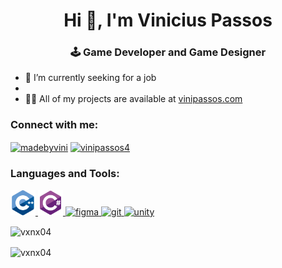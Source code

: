 <h1 align="center">Hi 👋, I'm Vinicius Passos</h1>
<h3 align="center">🕹️ Game Developer and Game Designer</h3>

- 🔭 I’m currently seeking for a job
- 
- 👨‍💻 All of my projects are available at [vinipassos.com](vinipassos.com)

<h3 align="left">Connect with me:</h3>
<p align="left">
<a href="https://twitter.com/vinithegamedev" target="blank"><img align="center" src="https://raw.githubusercontent.com/rahuldkjain/github-profile-readme-generator/master/src/images/icons/Social/twitter.svg" alt="madebyvini" height="30" width="40" /></a>
<a href="https://linkedin.com/in/vinipassos4" target="blank"><img align="center" src="https://raw.githubusercontent.com/rahuldkjain/github-profile-readme-generator/master/src/images/icons/Social/linked-in-alt.svg" alt="vinipassos4" height="30" width="40" /></a>
</p>

<h3 align="left">Languages and Tools:</h3>
<p align="left"> <a href="https://www.w3schools.com/cpp/" target="_blank" rel="noreferrer"> <img src="https://raw.githubusercontent.com/devicons/devicon/master/icons/cplusplus/cplusplus-original.svg" alt="cplusplus" width="40" height="40"/> </a> <a href="https://www.w3schools.com/cs/" target="_blank" rel="noreferrer"> <img src="https://raw.githubusercontent.com/devicons/devicon/master/icons/csharp/csharp-original.svg" alt="csharp" width="40" height="40"/> </a> <a href="https://www.figma.com/" target="_blank" rel="noreferrer"> <img src="https://www.vectorlogo.zone/logos/figma/figma-icon.svg" alt="figma" width="40" height="40"/> </a> <a href="https://git-scm.com/" target="_blank" rel="noreferrer"> <img src="https://www.vectorlogo.zone/logos/git-scm/git-scm-icon.svg" alt="git" width="40" height="40"/> </a> <a href="https://unity.com/" target="_blank" rel="noreferrer"> <img src="https://www.vectorlogo.zone/logos/unity3d/unity3d-icon.svg" alt="unity" width="40" height="40"/> </a> </p>

<p><img align="center" src="https://github-readme-stats.vercel.app/api/top-langs?username=vxnx04&show_icons=true&locale=en&layout=compact" alt="vxnx04" /></p>

<p><img align="center" src="https://github-readme-streak-stats.herokuapp.com/?user=vxnx04&" alt="vxnx04" /></p>

